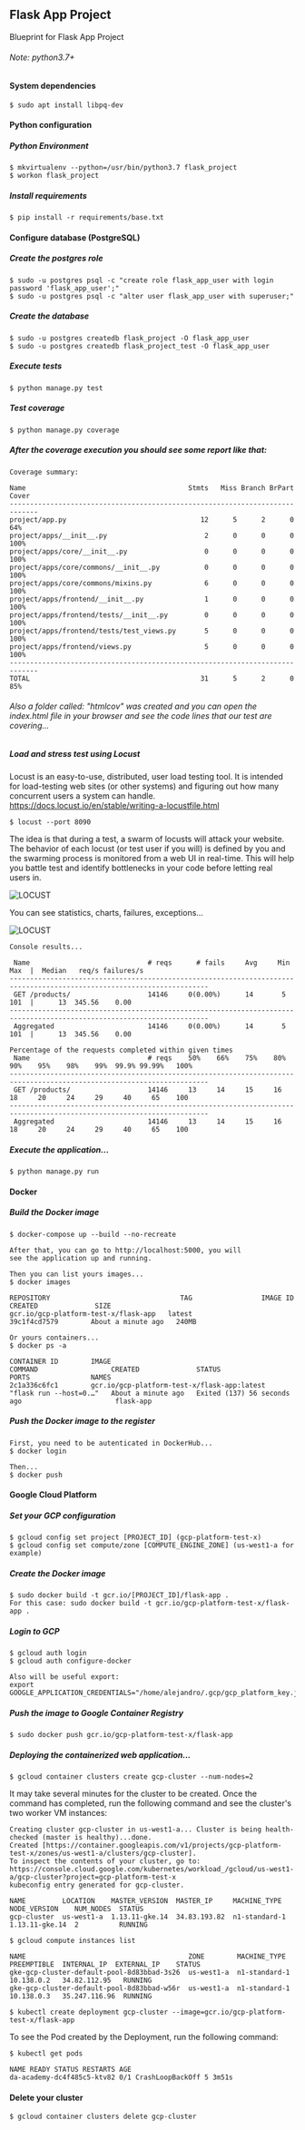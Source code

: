 ## Flask App Project
Blueprint for Flask App Project
###### Note: python3.7+

#### System dependencies
```
$ sudo apt install libpq-dev
```

#### Python configuration

##### Python Environment
```
$ mkvirtualenv --python=/usr/bin/python3.7 flask_project
$ workon flask_project
```

##### Install requirements
```
$ pip install -r requirements/base.txt
```

#### Configure database (PostgreSQL)

##### Create the postgres role
```
$ sudo -u postgres psql -c "create role flask_app_user with login password 'flask_app_user';"
$ sudo -u postgres psql -c "alter user flask_app_user with superuser;"
```

##### Create the database
```
$ sudo -u postgres createdb flask_project -O flask_app_user
$ sudo -u postgres createdb flask_project_test -O flask_app_user
```

##### Execute tests
```
$ python manage.py test
```

##### Test coverage
```
$ python manage.py coverage
```

##### After the coverage execution you should see some report like that:
```
Coverage summary:

Name                                        Stmts   Miss Branch BrPart  Cover
-----------------------------------------------------------------------------
project/app.py                                 12      5      2      0    64%
project/apps/__init__.py                        2      0      0      0   100%
project/apps/core/__init__.py                   0      0      0      0   100%
project/apps/core/commons/__init__.py           0      0      0      0   100%
project/apps/core/commons/mixins.py             6      0      0      0   100%
project/apps/frontend/__init__.py               1      0      0      0   100%
project/apps/frontend/tests/__init__.py         0      0      0      0   100%
project/apps/frontend/tests/test_views.py       5      0      0      0   100%
project/apps/frontend/views.py                  5      0      0      0   100%
-----------------------------------------------------------------------------
TOTAL                                          31      5      2      0    85%
```

###### Also a folder called: "htmlcov" was created and you can open the index.html file in your browser and see the code lines that our test are covering...

##### Load and stress test using Locust
Locust is an easy-to-use, distributed, user load testing tool. It is intended for load-testing web sites (or other systems) and figuring out how many concurrent users a system can handle.
https://docs.locust.io/en/stable/writing-a-locustfile.html
```
$ locust --port 8090
```

The idea is that during a test, a swarm of locusts will attack your website. The behavior of each locust (or test user if you will) is defined by you and the swarming process is monitored from a web UI in real-time. This will help you battle test and identify bottlenecks in your code before letting real users in.

![LOCUST](assets/locus/locus1.png)

You can see statistics, charts, failures, exceptions...

![LOCUST](assets/locus/locus2.png)

```
Console results...

 Name                             # reqs      # fails     Avg     Min     Max  |  Median   req/s failures/s
-----------------------------------------------------------------------------------------------------------------------
 GET /products/                   14146     0(0.00%)      14       5     101  |      13  345.56    0.00
-----------------------------------------------------------------------------------------------------------------------
 Aggregated                       14146     0(0.00%)      14       5     101  |      13  345.56    0.00

Percentage of the requests completed within given times
 Name                             # reqs    50%    66%    75%    80%    90%    95%    98%    99%  99.9% 99.99%   100%
-----------------------------------------------------------------------------------------------------------------------
 GET /products/                   14146     13     14     15     16     18     20     24     29     40     65    100
-----------------------------------------------------------------------------------------------------------------------
 Aggregated                       14146     13     14     15     16     18     20     24     29     40     65    100
```

##### Execute the application...
```
$ python manage.py run
```

#### Docker

##### Build the Docker image
```
$ docker-compose up --build --no-recreate

After that, you can go to http://localhost:5000, you will 
see the application up and running.

Then you can list yours images...
$ docker images

REPOSITORY                                TAG                 IMAGE ID            CREATED              SIZE
gcr.io/gcp-platform-test-x/flask-app   latest              39c1f4cd7579        About a minute ago   240MB

Or yours containers...
$ docker ps -a

CONTAINER ID        IMAGE                                            COMMAND                  CREATED              STATUS                        PORTS               NAMES
2c1a336c6fc1        gcr.io/gcp-platform-test-x/flask-app:latest   "flask run --host=0.…"   About a minute ago   Exited (137) 56 seconds ago                       flask-app
```

##### Push the Docker image to the register
```
First, you need to be autenticated in DockerHub...
$ docker login

Then...
$ docker push
```

#### Google Cloud Platform

##### Set your GCP configuration
```
$ gcloud config set project [PROJECT_ID] (gcp-platform-test-x)
$ gcloud config set compute/zone [COMPUTE_ENGINE_ZONE] (us-west1-a for example)
```

##### Create the Docker image
```
$ sudo docker build -t gcr.io/[PROJECT_ID]/flask-app .
For this case: sudo docker build -t gcr.io/gcp-platform-test-x/flask-app .
```

##### Login to GCP
```
$ gcloud auth login
$ gcloud auth configure-docker

Also will be useful export:
export GOOGLE_APPLICATION_CREDENTIALS="/home/alejandro/.gcp/gcp_platform_key.json"
```

##### Push the image to Google Container Registry
```
$ sudo docker push gcr.io/gcp-platform-test-x/flask-app
```

##### Deploying the containerized web application...
```
$ gcloud container clusters create gcp-cluster --num-nodes=2
```

It may take several minutes for the cluster to be created. 
Once the command has completed, run the following command and see 
the cluster's two worker VM instances:
```
Creating cluster gcp-cluster in us-west1-a... Cluster is being health-checked (master is healthy)...done.                                                                                                                                                                                                            
Created [https://container.googleapis.com/v1/projects/gcp-platform-test-x/zones/us-west1-a/clusters/gcp-cluster].
To inspect the contents of your cluster, go to: https://console.cloud.google.com/kubernetes/workload_/gcloud/us-west1-a/gcp-cluster?project=gcp-platform-test-x
kubeconfig entry generated for gcp-cluster.

NAME         LOCATION    MASTER_VERSION  MASTER_IP     MACHINE_TYPE   NODE_VERSION    NUM_NODES  STATUS
gcp-cluster  us-west1-a  1.13.11-gke.14  34.83.193.82  n1-standard-1  1.13.11-gke.14  2          RUNNING
```

```
$ gcloud compute instances list

NAME                                        ZONE        MACHINE_TYPE   PREEMPTIBLE  INTERNAL_IP  EXTERNAL_IP    STATUS
gke-gcp-cluster-default-pool-8d83bbad-3s26  us-west1-a  n1-standard-1               10.138.0.2   34.82.112.95   RUNNING
gke-gcp-cluster-default-pool-8d83bbad-w56r  us-west1-a  n1-standard-1               10.138.0.3   35.247.116.96  RUNNING
```

```
$ kubectl create deployment gcp-cluster --image=gcr.io/gcp-platform-test-x/flask-app
```

To see the Pod created by the Deployment, run the following command:
```
$ kubectl get pods

NAME READY STATUS RESTARTS AGE
da-academy-dc4f485c5-ktv82 0/1 CrashLoopBackOff 5 3m51s
```

#### Delete your cluster
```
$ gcloud container clusters delete gcp-cluster
```
